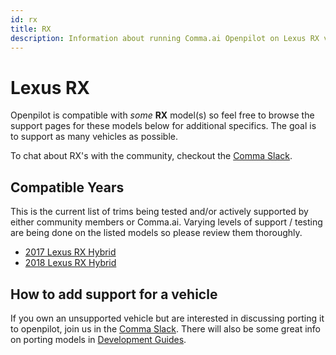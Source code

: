 ```yaml
---
id: rx
title: RX
description: Information about running Comma.ai Openpilot on Lexus RX vehicles.
---
```

# Lexus RX

Openpilot is compatible with *some* **RX** model(s) so feel free to browse the support pages for these models below for additional specifics.
The goal is to support as many vehicles as possible.

To chat about RX's with the community, checkout  the [Comma Slack](https://slack.comma.ai).

## Compatible Years

This is the current list of trims being tested and/or actively supported by either community members or Comma.ai.
Varying levels of support / testing are being done on the listed models so please review them thoroughly.

* [2017 Lexus RX Hybrid](/vehicles/lexus/rx/2017-lexus-rx-hybrid.html)
* [2018 Lexus RX Hybrid](/vehicles/lexus/rx/2018-lexus-rx-hybrid.html)

## How to add support for a vehicle

If you own an unsupported vehicle but are interested in discussing porting it to openpilot, join us in the [Comma Slack](https://slack.comma.ai).
There will also be some great info on porting models in [Development Guides](../../development/guides/).

